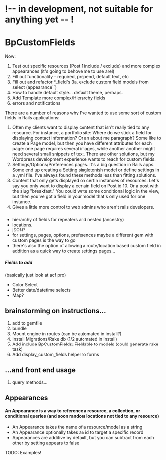 # !-- in development, not suitable for anything yet -- !

# BpCustomFields
Now:

1. Test out specific resources (Post 1 include / exclude) and more complex appearances (it's going to behove me to use arel)
2. Fill out functionality - required, prepend, default text, etc
3. Fill out and refactor *_field's
3a. exclude custom field models from select (appearance``)
4. How to handle default style... default theme, perhaps.
5. Add Template more complex/Hierarchy fields 
6. errors and notifications



There are a number of reasons why I've wanted to use some sort of custom fields in Rails applications:

1. Often my clients want to display content that isn't really tied to any resource.  For instance, a portfolio site:  Where do we stick a field for displaying contact information?  Or an about me paragraph?  Some like to create a Page model, but then you have different attributes for each page: one page requires several images, while another another might need several small snippets of text.  There are other solutions, but my Wordpress development experience wants to reach for custom fields.
2. Settings/Options/Preferences pages.  It's a big question in Rails apps.  Some end up creating a Setting singletonish model or define settings in a .yml file.  I've always found these methods less than fitting solutions.  
3. Content that only gets displayed on certin instances of resources.  Let's say you only want to display a certain field on Post id 10.  Or a post with the slug "breakfast."  You could write some conditional logic in the view, but then you've got a field in your model that's only used for one instance. 
4. Gives a little more control to web admins who aren't rails developers.

### 
- hierarchy of fields for repeaters and nested (ancestry)
- locations.
- jSON?
- for settings, pages, options, preferences maybe a different gem with custom pages is the way to go
- there's also the option of allowing a route/location based custom field in addition as a quick way to create settings pages...

##### Fields to add
(basically just look at acf pro)

- Color Select
- Better date/datetime selects
- Map?  


## brainstorming on instructions...

1. add to gemfile
2. bundle
3. Mount engine in routes (can be automated in install?)
4. Install Migrations/Rake db (1/2 automated in install)
4. Add include BpCustomFields::Fieldable to models (could generate rake task)
5. Add display_custom_fields helper to forms

## ...and front end usage

1. query methods...


## Appearances

#### An Appearance is a way to reference a resource, a collection, or conditional queries (and soon random locations not tied to any resource)

- An Appearance takes the name of a resource/model as a string
- An Appearance optionally takes an id to target a specific record
- Appearances are additive by default, but you can subtract from each other by setting appears to false

TODO: Examples!